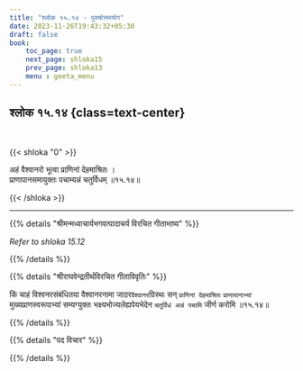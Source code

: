 ```yaml
---
title: "श्लोक १५.१४ - पुरुषोत्तमयोग"
date: 2023-11-26T19:43:32+05:30
draft: false
book:
    toc_page: true
    next_page: shloka15
    prev_page: shloka13
    menu : geeta_menu
---
```




## श्लोक १५.१४ {class=text-center}

<br/>

{{< shloka  "0"  >}}

अहं वैश्वानरो भूत्वा प्राणिनां देहमाश्रितः ।  
प्राणापानसमायुक्तः पचाम्यन्नं चतुर्विधम् ॥१५.१४॥

{{< /shloka >}}

---


{{% details "श्रीमन्मध्वाचार्यभगवत्पादाचर्य विरचित  गीताभाष्य" %}}

*Refer to  shloka 15.12*

{{% /details %}}



{{% details "श्रीराघवेन्द्रतीर्थविरचित गीताविवृतिः" %}}

किं चाहं विश्वनरसंबंधितया वैश्वानरनामा 
जाठर`वैश्वानर`ग्रिस्थः सन्‌
`प्राणिनां देहमाश्रितः` `प्राणापानाभ्यां` 
मुख्यप्राणस्वरूपाभ्यां सम्यग्युक्तः
भक्ष्यभोज्यलेह्यपेयभेदेन `चतुर्विधं अन्नं पचामि` 
जीर्ण करोमि ॥१५.१४॥

{{% /details %}}



{{% details "पद विचार" %}}


{{% /details %}}
